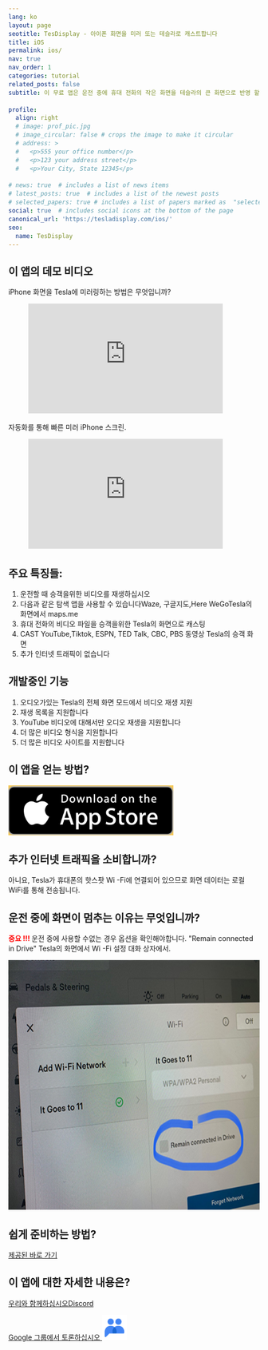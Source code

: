 ```yaml
---
lang: ko
layout: page
seotitle: TesDisplay - 아이폰 화면을 미러 또는 테슬라로 캐스트합니다
title: iOS
permalink: ios/
nav: true
nav_order: 1
categories: tutorial
related_posts: false
subtitle: 이 무료 앱은 운전 중에 휴대 전화의 작은 화면을 테슬라의 큰 화면으로 반영 할 수 있습니다.

profile:
  align: right
  # image: prof_pic.jpg
  # image_circular: false # crops the image to make it circular
  # address: >
  #   <p>555 your office number</p>
  #   <p>123 your address street</p>
  #   <p>Your City, State 12345</p>

# news: true  # includes a list of news items
# latest_posts: true  # includes a list of the newest posts
# selected_papers: true # includes a list of papers marked as  "selected={true}" 
social: true  # includes social icons at the bottom of the page
canonical_url: 'https://tesladisplay.com/ios/'
seo:
  name: TesDisplay
---
```

## 이 앱의 데모 비디오
iPhone 화면을 Tesla에 미러링하는 방법은 무엇입니까?
<!-- blank line -->
<figure class= "video-container" >
  <iframe width= "390"  height= "220"  src= "https://www.youtube.com/embed/7gpRzQRM3uk"  frameborder= "0"  allowfullscreen= "true" > </iframe>
</figure>
<!-- blank line -->

자동화를 통해 빠른 미러 iPhone 스크린.
<!-- blank line -->
<figure class= "video-container" >
  <iframe width= "390"  height= "220"  src= "https://www.youtube.com/embed/RuW6pdcY930"  frameborder= "0"  allowfullscreen= "true" > </iframe>
</figure>
<!-- blank line -->

## 주요 특징들:
1. 운전할 때 승객을위한 비디오를 재생하십시오
2. 다음과 같은 탐색 앱을 사용할 수 있습니다Waze, 구글지도,Here WeGoTesla의 화면에서 maps.me
3. 휴대 전화의 비디오 파일을 승객을위한 Tesla의 화면으로 캐스팅
4. CAST YouTube,Tiktok, ESPN, TED Talk, CBC, PBS 동영상 Tesla의 승객 화면
5. 추가 인터넷 트래픽이 없습니다

## 개발중인 기능
1. 오디오가있는 Tesla의 전체 화면 모드에서 비디오 재생 지원
2. 재생 목록을 지원합니다
3. YouTube 비디오에 대해서만 오디오 재생을 지원합니다
4. 더 많은 비디오 형식을 지원합니다
5. 더 많은 비디오 사이트를 지원합니다

## 이 앱을 얻는 방법?
<A ID = "appstore"  href = "https://apps.apple.com/app/TesDisplay/id6469987744" >
<img src= "/assets/img/app-store-badge.png"  height= "100px" >
</a>

## 추가 인터넷 트래픽을 소비합니까?
아니요, Tesla가 휴대폰의 핫스팟 Wi -Fi에 연결되어 있으므로 화면 데이터는 로컬 WiFi를 통해 전송됩니다.

## 운전 중에 화면이 멈추는 이유는 무엇입니까?
<p><span style= "color: red" > <b> 중요 !!! </b></span>운전 중에 사용할 수없는 경우 옵션을 확인해야합니다. "Remain connected in Drive"  Tesla의 화면에서 Wi -Fi 설정 대화 상자에서. </p>
<img src= "/assets/img/wifi-connected.jpg"  height= "500px" ></a>

## 쉽게 준비하는 방법?
<p> <a href =를 통해 자동으로 미러를 준비 할 수 있습니다. "/tesconnect_shortcut" > 제공된 바로 가기 </a> </p>

## 이 앱에 대한 자세한 내용은?
<p> <a href = "https://discord.gg/Tvbs9uWcN9"  대상 = "_blank" > 우리와 함께하십시오Discord</a> </p>
<p> <a href = "https://groups.google.com/g/tesla-display"  대상 = "_blank" > Google 그룹에서 토론하십시오
<img src= "/group.png"  height=50px></a></p>

